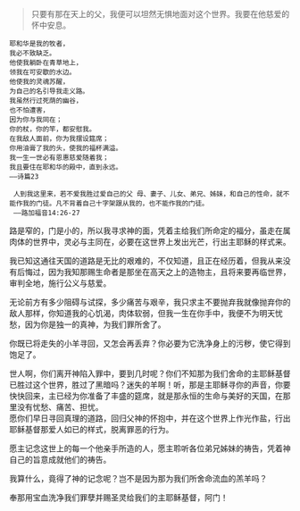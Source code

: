 [TITLE]:你的杖你的竿都安慰我
[TAGS]:以主之名

> 只要有那在天上的父，我便可以坦然无惧地面对这个世界。我要在他慈爱的怀中安息。

```
耶和华是我的牧者，  
我必不致缺乏。  
他使我躺卧在青草地上，  
领我在可安歇的水边。  
他使我的灵魂苏醒，  
为自己的名引导我走义路。  
我虽然行过死荫的幽谷，  
也不怕遭害，  
因为你与我同在；  
你的杖，你的竿，都安慰我。  
在我敌人面前，你为我摆设筵席；  
你用油膏了我的头，使我的福杯满溢。  
我一生一世必有恩惠慈爱随着我；  
我且要住在耶和华的殿中，直到永远。  
——诗篇23
```

```
 人到我这里来，若不爱我胜过爱自己的父 母、妻子、儿女、弟兄、姊妹，和自己的性命，就不能作我的门徒。凡不背着自己十字架跟从我的，也不能作我的门徒。
 ——路加福音14:26-27
 ```
 
路是窄的，门是小的，所以我寻求神的面，凭着主给我们所命定的福分，虽走在属肉体的世界中，灵必与主同在，必要在这世界上发出光芒，行出主耶稣的样式来。

我已知这通往天国的道路是无比的艰难的，不仅知道，且正在经历着，但我从来没有后悔过，因为我知那赐生命者是那坐在高天之上的造物主，且将来要再临世界，审判全地，施行公义与慈爱。

无论前方有多少阻碍与试探，多少痛苦与艰辛，我只求主不要抛弃我就像抛弃你的敌人那样，你知道我的心饥渴，肉体软弱，但我一生在你手中，我便不为明天忧愁，因为你是独一的真神，为我们罪所舍了。

你既已将走失的小羊寻回，又怎会再丢弃？你必要为它洗净身上的污秽，使它得到饱足了。

世人啊，你们离开神陷入罪中，要到几时呢？你们不知那为我们舍命的主耶稣基督已胜过这个世界，胜过了黑暗吗？迷失的羊啊！听，那是主耶稣寻你的声音，你要快快回来，主已经为你准备了丰盛的筵席，就是那永恒的生命与美好的天国，在那里没有忧愁、痛苦、担忧。  
愿你们早日寻回真理的道路，回归父神的怀抱中，并在这个世界上作光作盐，行出耶稣基督那爱人如已的样式，脱离罪恶的行为。

愿主记念这世上的每一个他亲手所造的人，愿主聆听各位弟兄姊妹的祷告，凭着神自己的旨意成就他们的祷告。

我算什么，竟得了神的记念呢？岂不是因为那为我们所舍命流血的羔羊吗？

奉那用宝血洗净我们罪孽并赐圣灵给我们的主耶稣基督，阿门！